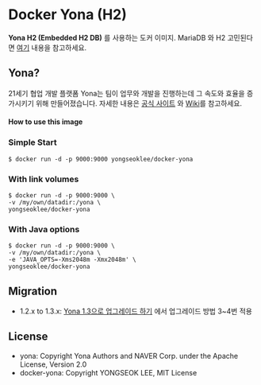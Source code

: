 # Docker Yona (H2)
**Yona H2 (Embedded H2 DB)** 를 사용하는 도커 이미지. MariaDB 와 H2 고민된다면 [여기](https://github.com/yona-projects/yona#yona-배포판) 내용을 참고하세요.

## Yona?
21세기 협업 개발 플랫폼
Yona는 팀이 업무와 개발을 진행하는데 그 속도와 효율을 증가시키기 위해 만들어졌습니다.
자세한 내용은 [공식 사이트](https://github.com/yona-projects/yona) 와 [Wiki](https://github.com/yona-projects/yona/wiki)를 참고하세요.

#### How to use this image
### Simple Start
```
$ docker run -d -p 9000:9000 yongseoklee/docker-yona
```

### With link volumes
```
$ docker run -d -p 9000:9000 \
-v /my/own/datadir:/yona \
yongseoklee/docker-yona
```

### With Java options
```
$ docker run -d -p 9000:9000 \
-v /my/own/datadir:/yona \
-e 'JAVA_OPTS=-Xms2048m -Xmx2048m' \
yongseoklee/docker-yona
```

## Migration
* 1.2.x to 1.3.x: [Yona 1.3으로 업그레이드 하기](https://github.com/yona-projects/yona/wiki/Yona-1.3으로-업그레이드-하기) 에서 업그레이드 방법 3~4번 적용

## License
* yona: Copyright Yona Authors and NAVER Corp. under the Apache License, Version 2.0
* docker-yona: Copyright YONGSEOK LEE, MIT License

